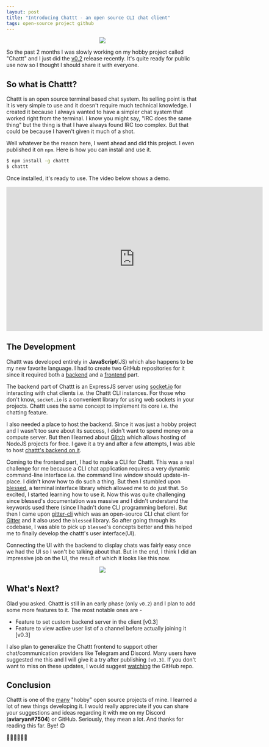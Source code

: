 ```yaml
---
layout: post
title: "Introducing Chattt - an open source CLI chat client"
tags: open-source project github
---
```


<center>
<img src="https://user-images.githubusercontent.com/4047597/39876787-b682c496-5491-11e8-97ba-a09e50fbc888.png">
</center>

So the past 2 months I was slowly working on my hobby project called "Chattt" and I just did the [v0.2](https://github.com/aviaryan/chattt/releases/tag/v0.2.0) release recently. It's quite ready for public use now so I thought I should share it with everyone. 

## So what is Chattt?

Chattt is an open source terminal based chat system. Its selling point is that it is very simple to use and it doesn't require much technical knowledge. I created it because I always wanted to have a simpler chat system that worked right from the terminal. I know you might say, "IRC does the same thing" but the thing is that I have always found IRC too complex. But that could be because I haven't given it much of a shot. 

Well whatever be the reason here, I went ahead and did this project. I even published it on `npm`. Here is how you can install and use it. 

```sh
$ npm install -g chattt
$ chattt
```
Once installed, it's ready to use. The video below shows a demo. 

<center>
<iframe width="672" height="378" src="https://www.youtube.com/embed/j-MDnWyzKpM?rel=0&amp;controls=0&amp;showinfo=0" frameborder="0" allow="autoplay; encrypted-media" allowfullscreen></iframe>
</center>


## The Development

Chattt was developed entirely in **JavaScript**(JS) which also happens to be my new favorite language. I had to create two GitHub repositories for it since it required both a [backend](https://github.com/aviaryan/chattt-backend) and a [frontend](https://github.com/aviaryan/chattt) part. 

The backend part of Chattt is an ExpressJS server using [socket.io](http://socket.io/) for interacting with chat clients i.e. the Chattt CLI instances. For those who don't know, `socket.io` is a convenient library for using web sockets in your projects. Chattt uses the same concept to implement its core i.e. the chatting feature. 

I also needed a place to host the backend. Since it was just a hobby project and I wasn't too sure about its success, I didn't want to spend money on a compute server. But then I learned about [Glitch](https://glitch.com/) which allows hosting of NodeJS projects for free. I gave it a try and after a few attempts, I was able to host [chattt's backend on it](https://glitch.com/edit/#!/chattt). 

Coming to the frontend part, I had to make a CLI for Chattt. This was a real challenge for me because a CLI chat application requires a very dynamic command-line interface i.e. the command line window should update-in-place. I didn't know how to do such a thing. But then I stumbled upon [blessed](https://github.com/chjj/blessed), a terminal interface library which allowed me to do just that. So excited, I started learning how to use it. Now this was quite challenging since blessed's documentation was massive and I didn't understand the keywords used there (since I hadn't done CLI programming before). But then I came upon [gitter-cli](https://github.com/RodrigoEspinosa/gitter-cli) which was an open-source CLI chat client for [Gitter](https://gitter.im/) and it also used the `blessed` library. So after going through its codebase, I was able to pick up `blessed`'s concepts better and this helped me to finally develop the chattt's user interface(UI). 

Connecting the UI with the backend to display chats was fairly easy once we had the UI so I won't be talking about that. But in the end, I think I did an impressive job on the UI, the result of which it looks like this now. 

<center>
<img src="https://user-images.githubusercontent.com/4047597/39875179-8489d65e-548d-11e8-990a-5a969aeba0ca.png">
</center>


## What's Next?

Glad you asked. Chattt is still in an early phase (only `v0.2`) and I plan to add some more features to it. The most notable ones are -

- Feature to set custom backend server in the client [v0.3]
- Feature to view active user list of a channel before actually joining it [v0.3]

I also plan to generalize the Chattt frontend to support other chat/communication providers like Telegram and Discord. Many users have suggested me this and I will give it a try after publishing `[v0.3]`. If you don't want to miss on these updates, I would suggest [watching](https://github.com/aviaryan/chattt/watchers) the GitHub repo. 


## Conclusion

Chattt is one of the [many](https://github.com/aviaryan?tab=repositories) "hobby" open source projects of mine. I learned a lot of new things developing it. I would really appreciate if you can share your suggestions and ideas regarding it with me on my Discord (**aviaryan#7504**) or GitHub. Seriously, they mean a lot. And thanks for reading this far.  Bye! 😊

👋🏻👋🏻👋🏻
